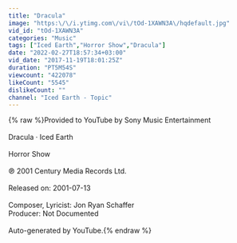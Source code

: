```yaml
---
title: "Dracula"
image: "https:\/\/i.ytimg.com\/vi\/tOd-1XAWN3A\/hqdefault.jpg"
vid_id: "tOd-1XAWN3A"
categories: "Music"
tags: ["Iced Earth","Horror Show","Dracula"]
date: "2022-02-27T18:57:34+03:00"
vid_date: "2017-11-19T18:01:25Z"
duration: "PT5M54S"
viewcount: "422078"
likeCount: "5545"
dislikeCount: ""
channel: "Iced Earth - Topic"
---
```

{% raw %}Provided to YouTube by Sony Music Entertainment<br /><br />Dracula · Iced Earth<br /><br />Horror Show<br /><br />℗ 2001 Century Media Records Ltd.<br /><br />Released on: 2001-07-13<br /><br />Composer, Lyricist: Jon Ryan Schaffer<br />Producer: Not Documented<br /><br />Auto-generated by YouTube.{% endraw %}
